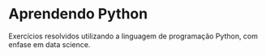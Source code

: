 # Aprendendo Python
 Exercícios resolvidos utilizando a linguagem de programação Python, com enfase em data science.
